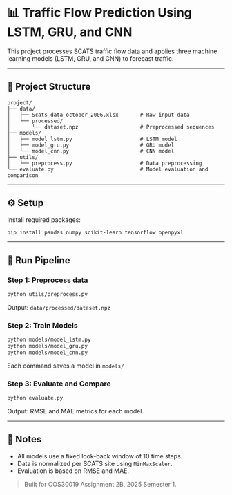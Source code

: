 # 📊 Traffic Flow Prediction Using LSTM, GRU, and CNN

This project processes SCATS traffic flow data and applies three machine learning models (LSTM, GRU, and CNN) to forecast traffic.

---

## 📁 Project Structure

```
project/
├── data/
│   ├── Scats_data_october_2006.xlsx       # Raw input data
│   └── processed/
│       └── dataset.npz                    # Preprocessed sequences
├── models/
│   ├── model_lstm.py                      # LSTM model
│   ├── model_gru.py                       # GRU model
│   └── model_cnn.py                       # CNN model
├── utils/
│   └── preprocess.py                      # Data preprocessing
└── evaluate.py                            # Model evaluation and comparison
```

---

## ⚙️ Setup

Install required packages:

```bash
pip install pandas numpy scikit-learn tensorflow openpyxl
```

---

## 🚀 Run Pipeline

### Step 1: Preprocess data

```bash
python utils/preprocess.py
```

Output: `data/processed/dataset.npz`

### Step 2: Train Models

```bash
python models/model_lstm.py
python models/model_gru.py
python models/model_cnn.py
```

Each command saves a model in `models/`

### Step 3: Evaluate and Compare

```bash
python evaluate.py
```

Output: RMSE and MAE metrics for each model.

---

## 📌 Notes

- All models use a fixed look-back window of 10 time steps.
- Data is normalized per SCATS site using `MinMaxScaler`.
- Evaluation is based on RMSE and MAE.

> Built for COS30019 Assignment 2B, 2025 Semester 1.
